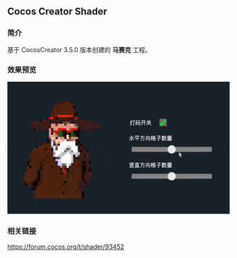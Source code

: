 ## Cocos Creator Shader

### 简介
基于 CocosCreator 3.5.0 版本创建的 **马赛克** 工程。

### 效果预览
![image](../../../gif/202202/2022022409.gif)

### 相关链接
https://forum.cocos.org/t/shader/93452